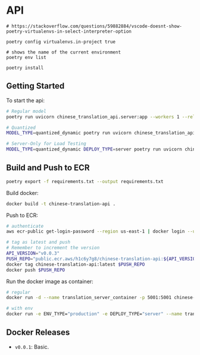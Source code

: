 # API

```
# https://stackoverflow.com/questions/59882884/vscode-doesnt-show-poetry-virtualenvs-in-select-interpreter-option

poetry config virtualenvs.in-project true

# shows the name of the current environment
poetry env list

poetry install
```

## Getting Started

To start the api:

```bash
# Regular model
poetry run uvicorn chinese_translation_api.server:app --workers 1 --reload --port=5001

# Quantized
MODEL_TYPE=quantized_dynamic poetry run uvicorn chinese_translation_api.server:app --workers 1 --reload --port=5001

# Server-Only for Load Testing
MODEL_TYPE=quantized_dynamic DEPLOY_TYPE=server poetry run uvicorn chinese_translation_api.server:app --workers 1 --reload --port=5001
```

## Build and Push to ECR

```bash
poetry export -f requirements.txt --output requirements.txt
```

Build docker:

```bash
docker build -t chinese-translation-api .
```

Push to ECR:

```bash
# authenticate
aws ecr-public get-login-password --region us-east-1 | docker login --username AWS --password-stdin public.ecr.aws/h1c6y7g8

# tag as latest and push
# Remember to increment the version
API_VERSION="v0.0.3"
PUSH_REPO="public.ecr.aws/h1c6y7g8/chinese-translation-api:${API_VERSION}"
docker tag chinese-translation-api:latest $PUSH_REPO
docker push $PUSH_REPO
```

Run the docker image as container:

```bash
# regular
docker run -d --name translation_server_container -p 5001:5001 chinese-translation-api

# with env
docker run -e ENV_TYPE="production" -e DEPLOY_TYPE="server" --name translation_server_container_deploy -p 5001:5001 -d chinese-translation-api
```

## Docker Releases

- `v0.0.1`: Basic.
